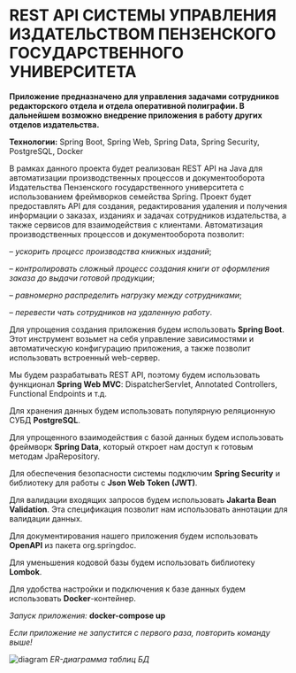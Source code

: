 # REST API СИСТЕМЫ УПРАВЛЕНИЯ ИЗДАТЕЛЬСТВОМ ПЕНЗЕНСКОГО ГОСУДАРСТВЕННОГО УНИВЕРСИТЕТА

**Приложение предназначено для управления задачами сотрудников редакторского отдела и отдела оперативной полиграфии. В дальнейшем возможно внедрение приложения в работу других отделов издательства.**

**Технологии:** Spring Boot, Spring Web, Spring Data, Spring Security, PostgreSQL, Docker

В рамках данного проекта будет реализован REST API на Java для автоматизации производственных процессов и документооборота Издательства Пензенского государственного университета с использованием фреймворков семейства Spring. Проект будет предоставлять API для создания, редактирования удаления и получения информации о заказах, изданиях и задачах сотрудников издательства, а также сервисов для взаимодействия с клиентами.
Автоматизация производственных процессов и документооборота позволит:

– _ускорить процесс производства книжных изданий_;

– _контролировать сложный процесс создания книги от оформления заказа до выдачи готовой продукции_;

– _равномерно распределить нагрузку между сотрудниками_;

– _перевести чать сотрудников на удаленную работу_.

Для упрощения создания приложения будем использовать **Spring Boot**. Этот инструмент возьмет на себя управление зависимостями и автоматическую конфигурацию приложения, а также позволит использовать встроенный web-сервер.

Мы будем разрабатывать REST API, поэтому будем использовать функционал **Spring Web MVC**: DispatcherServlet, Annotated Controllers, Functional Endpoints и т.д.

Для хранения данных будем использовать популярную реляционную СУБД **PostgreSQL**.

Для упрощенного взаимодействия с базой данных будем использовать фреймворк **Spring Data**, который откроет нам доступ к готовым методам JpaRepository.

Для обеспечения безопасности системы подключим **Spring Security** и библиотеку для работы с **Json Web Token (JWT)**.

Для валидации входящих запросов будем использовать **Jakarta Bean Validation**. Эта спецификация позволит нам использовать аннотации для валидации данных.

Для документирования нашего приложения будем использовать **OpenAPI** из пакета org.springdoc.

Для уменьшения кодовой базы будем использовать библиотеку **Lombok**.

Для удобства настройки и подключения к базе данных будем использовать **Docker**-контейнер.


_Запуск приложения:_ **docker-compose up**

_Если приложение не запустится с первого раза, повторить команду выше!_



![diagram](https://github.com/FFD58/publishing-api/assets/157573436/2545413d-1c20-4da9-bbb9-5262b11beeb2)
_ER-диаграмма таблиц БД_